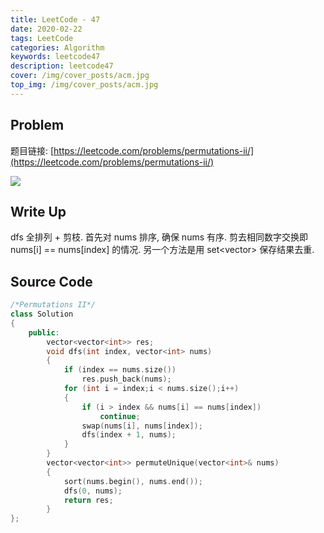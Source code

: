 ```yaml
---
title: LeetCode - 47
date: 2020-02-22
tags: LeetCode
categories: Algorithm
keywords: leetcode47
description: leetcode47
cover: /img/cover_posts/acm.jpg
top_img: /img/cover_posts/acm.jpg
---
```

## Problem

题目链接: [https://leetcode.com/problems/permutations-ii/](https://leetcode.com/problems/permutations-ii/)

![](/img/img_posts/leetcode47.png)

## Write Up

dfs 全排列 + 剪枝.
首先对 nums 排序, 确保 nums 有序.
剪去相同数字交换即 nums[i] == nums[index] 的情况.
另一个方法是用 set<vector<int>> 保存结果去重.

## Source Code

``` c++
/*Permutations II*/
class Solution
{
	public:
		vector<vector<int>> res;
		void dfs(int index, vector<int> nums)
		{
			if (index == nums.size())
				res.push_back(nums);
			for (int i = index;i < nums.size();i++)
			{
				if (i > index && nums[i] == nums[index])
					continue;
				swap(nums[i], nums[index]);
				dfs(index + 1, nums);
			}
		}
		vector<vector<int>> permuteUnique(vector<int>& nums)
		{
			sort(nums.begin(), nums.end());
			dfs(0, nums);
			return res;
		}
};
```
